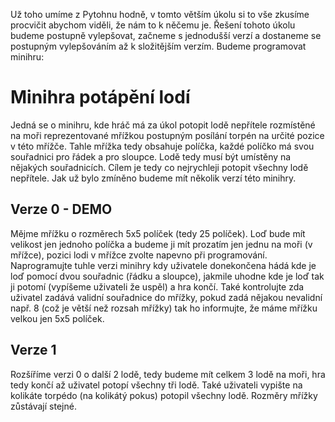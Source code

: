 Už toho umíme z Pytohnu hodně, v tomto větším úkolu si to vše zkusíme procvičit abychom viděli, že nám to k něčemu je. Řešení tohoto úkolu budeme postupně vylepšovat, začneme s jednodušší verzí a dostaneme se postupným vylepšováním až k složitějším verzím. Budeme programovat minihru:

# Minihra potápění lodí
Jedná se o minihru, kde hráč má za úkol potopit lodě nepřítele rozmístěné na moři reprezentované mřížkou postupným posílání torpén na určité pozice v této mřížče. Tahle mřížka tedy obsahuje políčka, každé políčko má svou souřadnici pro řádek a pro sloupce. Lodě tedy musí být umístěny na nějakých souřadnicích. Cílem je tedy co nejrychleji potopit všechny lodě nepřítele. Jak už bylo zmíněno budeme mít několik verzí této minihry.

## Verze 0 - DEMO
Mějme mřížku o rozměrech 5x5 políček (tedy 25 políček). Loď bude mít velikost jen jednoho políčka a budeme ji mít prozatím jen jednu na moři (v mřížce), pozici lodi v mřížce zvolte napevno při programování. Naprogramujte tuhle verzi minihry kdy uživatele donekončena hádá kde je loď pomocí dvou souřadnic (řádku a sloupce), jakmile uhodne kde je loď tak ji potomí (vypíšeme uživateli že uspěl) a hra končí. Také kontrolujte zda uživatel zadává validní souřadnice do mřížky, pokud zadá nějakou nevalidní např. 8 (což je větší než rozsah mřížky) tak ho informujte, že máme mřížku velkou jen 5x5 políček.

## Verze 1
Rozšíříme verzi 0 o další 2 lodě, tedy budeme mít celkem 3 lodě na moři, hra tedy končí až uživatel potopí všechny tři lodě. Také uživateli vypište na kolikáte torpédo (na kolikátý pokus) potopil všechny lodě. Rozměry mřížky zůstávají stejné.